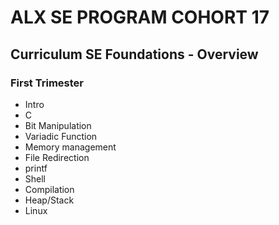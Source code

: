 # ALX SE  PROGRAM COHORT 17

## Curriculum SE Foundations - Overview

### First Trimester

* Intro
* C
* Bit Manipulation
* Variadic Function
* Memory management
* File Redirection
* printf
* Shell
* Compilation
* Heap/Stack
* Linux
